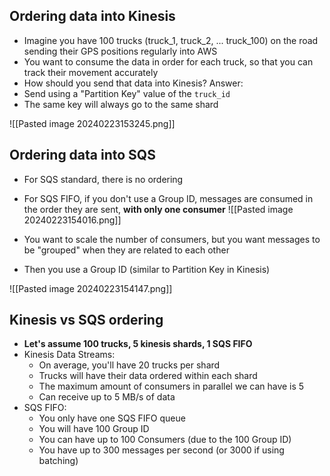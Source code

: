 ## Ordering data into Kinesis

- Imagine you have 100 trucks (truck_1, truck_2, ... truck_100) on the road sending their GPS positions regularly into AWS
- You want to consume the data in order for each truck, so that you can track their movement accurately
- How should you send that data into Kinesis?
Answer:
- Send using a "Partition Key" value of the `truck_id`
- The same key will always go to the same shard

![[Pasted image 20240223153245.png]]

## Ordering data into SQS

- For SQS standard, there is no ordering
- For SQS FIFO, if you don't use a Group ID, messages are consumed in the order they are sent, **with only one consumer**
![[Pasted image 20240223154016.png]]

- You want to scale the number of consumers, but you want messages to be "grouped" when they are related to each other
- Then you use a Group ID (similar to Partition Key in Kinesis)

![[Pasted image 20240223154147.png]]

## Kinesis vs SQS ordering

- **Let's assume 100 trucks, 5 kinesis shards, 1 SQS FIFO**
- Kinesis Data Streams:
	- On average, you'll have 20 trucks per shard
	- Trucks will have their data ordered within each shard
	- The maximum amount of consumers in parallel we can have is 5
	- Can receive up to 5 MB/s of data
- SQS FIFO:
	- You only have one SQS FIFO queue
	- You will have 100 Group ID
	- You can have up to 100 Consumers (due to the 100 Group ID)
	- You have up to 300 messages per second (or 3000 if using batching)